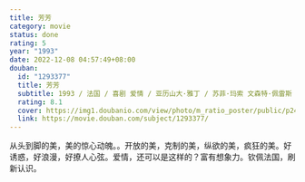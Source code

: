 ```yaml
---
title: 芳芳
category: movie
status: done
rating: 5
year: "1993"
date: 2022-12-08 04:57:49+08:00
douban:
  id: "1293377"
  title: 芳芳
  subtitle: 1993 / 法国 / 喜剧 爱情 / 亚历山大·雅丁 / 苏菲·玛索 文森特·佩雷斯
  rating: 8.1
  cover: https://img1.doubanio.com/view/photo/m_ratio_poster/public/p2493678188.jpg
  link: https://movie.douban.com/subject/1293377/
---
```


从头到脚的美，美的惊心动魄。。开放的美，克制的美，纵欲的美，疯狂的美。好诱惑，好浪漫，好撩人心弦。爱情，还可以是这样的？富有想象力。钦佩法国，刷新认识。
